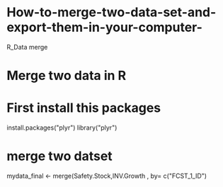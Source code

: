 # How-to-merge-two-data-set-and-export-them-in-your-computer-
R_Data merge 

# Merge two data in R 
# First install this packages 
install.packages("plyr")
library("plyr")
# merge two datset 
mydata_final <- merge(Safety.Stock,INV.Growth , by= c("FCST_1_ID")

